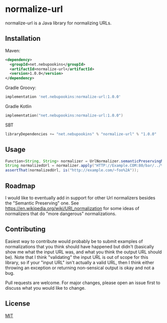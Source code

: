 # normalize-url

normalize-url is a Java library for normalizing URLs.

## Installation

Maven:

```xml
<dependency>
  <groupId>net.nebupookins</groupId>
  <artifactId>normalize-url</artifactId>
  <version>1.0.0</version>
</dependency>
```

Gradle Groovy:

```groovy
implementation 'net.nebupookins:normalize-url:1.0.0'
```

Gradle Kotlin
```kotlin
implementation("net.nebupookins:normalize-url:1.0.0")
```

SBT
```scala
libraryDependencies += "net.nebupookins" % "normalize-url" % "1.0.0"
```

## Usage

```java
Function<String, String> normalizer = UrlNormalizer.semanticPreservingNormalizer();
String normalizedUrl = normalizer.apply("HTTP://Example.COM:80/bar/../%7Efoo%2a");
assertThat(normalizedUrl, is("http://example.com/~foo%2A"));
```

## Roadmap

I would like to eventually add in support for other Url normalizers besides
the "Semantic Preserving" one. See https://en.wikipedia.org/wiki/URI_normalization
for some ideas of normalizers that do "more dangerous" normalizations.

## Contributing

Easiest way to contribute would probably be to submit examples of
normalizations that you think should have happened but didn't (basically show
me what the input URL was, and what you think the output URL should be). Note
that I think "validating" the input URL is out of scope for this library, so
if your "input URL" isn't actually a valid URL, then I think either throwing
an exception or returning non-sensical output is okay and not a bug.

Pull requests are welcome. For major changes, please open an issue first to
discuss what you would like to change.

## License
[MIT](https://choosealicense.com/licenses/mit/)
